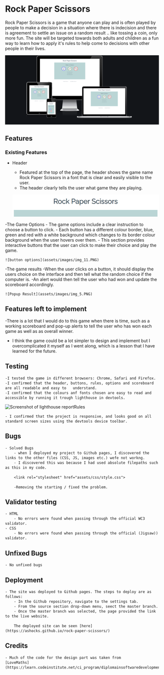 # Rock Paper Scissors

Rock Paper Scissors is a game that anyone can play and is often played by people to make a decision in a situation where there is indecision and there is agreement to settle an issue on a random result .. like tossing a coin, only more fun.
The site will be targeted towards both adults and children as a fun way to learn how to apply it's rules to help come to decisions with other people in their lives.


![The website interface](assets/images/img_1.PNG)

## Features

### Existing Features

- Header
    - Featured at the top of the page, the header shows the game name Rock Paper Scissors in a font that is clear and easily visible to the user.
    - The header clearly tells the user what game they are playing.

    
    ![Game Header](assets/images/img_10.PNG)
    

 -The Game Options
    - The game options include a clear instruction to choose a button to click.
    - Each button has a different colour border, blue, green and red with a white background which        changes to its border colour background when the user hovers over them.
    - This section provides interactive buttons that the user can click to make their choice and play the game.

    ![button options](assets/images/img_11.PNG) 



    


-The game results
    -When the user clicks on a button, it should display the users choice on the interface and then tell what the random choice if the computer is.
    -An alert would then tell the user who had won and update the scoreboard accordingly.


    ![Popup Result](assets/images/img_5.PNG)

## Features left to implement
   
   -There is a lot that I would do to this game when there is time, such as a working scoreboard and pop-up alerts to tell the user who has won each game as well as as overall winner.
   - I think the game could be a lot simpler to design and implement but I overcomplicated it myself as I went along,  which is a lesson that I have learned for the future.

 ## Testing
    
    -I tested the game in different browsers: Chrome, Safari and Firefox.
    -I confirmed that the header, buttons, rules, options and scoreboard are all readable and easy to   understand.
    -I confirmed that the colours anf fonts chosen are easy to read and accessible by running it trough lighthouse in devtools.


![Screenshot of lighthouse reportRules](assets/images/img-8.PNG)

    - I confirmed that the project is responsive, and looks good on all standard screen sizes using the devtools device toolbar.

## Bugs
    
    - Solved Bugs
        - when I deployed my project to Github pages, I discovered the links to the other files (CSS, JS, images etc.) wefe not workng.
        - I discovered this was because I had used absolute filepaths such as this in my code.

        <link rel="stylesheet" href="assets/css/style.css">
 
        -Removing the starting / fixed the problem.

## Validator testing

    - HTML
        - No errors were found when passing through the official WC3 validator.
    - CSS
        - No errors were found when passing through the official (Jigsaw)) validator.

## Unfixed Bugs

    - No unfixed bugs


## Deployment 

    - The site was deployed to Github pages. The steps to deploy are as follows:
        - In the Github repository, navigate to the settings tab.
        - From the source section drop-down menu, seect the master branch.
        - Once the master branch was selected, the page provided the link to the live website.

        The deployed site can be seen [here](https://ashocks.github.io/rock-paper-scissors/)

## Credits

    - Much of the code for the design part was taken from 
    [LoveMaths](https://learn.codeinstitute.net/ci_program/diplomainsoftwaredevelopmentecommerce)







 


